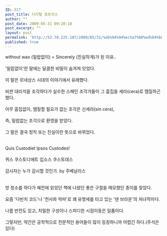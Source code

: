 ```yaml
---
ID: 317
post_title: 디지털 포트리스
author: ""
post_date: 2009-05-31 09:20:18
post_excerpt: ""
layout: post
permalink: 'http://52.78.225.187/2009/05/31/%eb%94%94%ec%a7%80%ed%84%b8-%ed%8f%ac%ed%8a%b8%eb%a6%ac%ec%8a%a4/'
published: true
---
```

without wax (밀랍없이) = Sincerely (진실하게)가 된 이유..<BR><BR>'밀랍없이'란 말에는 달콤한 비밀이 숨겨져 잇었다.<BR><BR>이 말은 르네상스 시대의 이야기에서 유래했다.<BR><BR>비싼 대리석을 조각하다가 실수한 스패인 조각가들이 그 흠집을 세라(cera)로 땜질하곤 했다.<BR><BR>아무 흠집없이, 땜질할 필요가 없는 조각은 신세라(sin cera),<BR><BR>즉, 밀랍없는 조각으로 환영을 받았다.<BR><BR>그 말은 결국 정직 또는 진실이란 뜻으로 바뀌었다.<BR><BR><BR>Quis Custodiet Ipsos Custodes!<BR><BR>퀴스 쿠스토디에트 입소스 쿠스토데스<BR><BR>감시자는 누가 감시할 것인가. by 주베날리스<BR><BR><BR>방 청소를 하다가 예전에 읽었던 책에 나왔던 좋은 구절을 메모했던 종이를 찾았다.<BR><BR>요즘 '다빈치 코드'나 '천사와 악마'로 꽤 유명세를 타고 있는 '댄 브라운'의 처녀작이다.<BR><BR>나름 반전도 있고, 치밀한 구성이나 스피디한 시점이동은 일품이다.<BR><BR>그렇지만, 약간은 공학적으로 전문적인 용어들이 많이 등장하니까 어렵긴 하다.(주석은 있다)